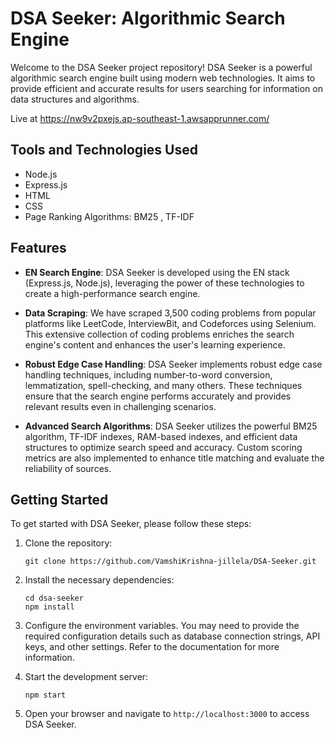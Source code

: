 # DSA Seeker: Algorithmic Search Engine

Welcome to the DSA Seeker project repository! DSA Seeker is a powerful algorithmic search engine built using modern web technologies. It aims to provide efficient and accurate results for users searching for information on data structures and algorithms.

Live at https://nw9v2pxejs.ap-southeast-1.awsapprunner.com/

## Tools and Technologies Used

- Node.js
- Express.js
- HTML
- CSS
- Page Ranking Algorithms: BM25 , TF-IDF 

## Features

- **EN Search Engine**: DSA Seeker is developed using the EN stack (Express.js, Node.js), leveraging the power of these technologies to create a high-performance search engine.

- **Data Scraping**: We have scraped 3,500 coding problems from popular platforms like LeetCode, InterviewBit, and Codeforces using Selenium. This extensive collection of coding problems enriches the search engine's content and enhances the user's learning experience.

- **Robust Edge Case Handling**: DSA Seeker implements robust edge case handling techniques, including number-to-word conversion, lemmatization, spell-checking, and many others. These techniques ensure that the search engine performs accurately and provides relevant results even in challenging scenarios.

- **Advanced Search Algorithms**: DSA Seeker utilizes the powerful BM25 algorithm, TF-IDF indexes, RAM-based indexes, and efficient data structures to optimize search speed and accuracy. Custom scoring metrics are also implemented to enhance title matching and evaluate the reliability of sources.

## Getting Started

To get started with DSA Seeker, please follow these steps:

1. Clone the repository:
   ```
   git clone https://github.com/VamshiKrishna-jillela/DSA-Seeker.git
   ```

2. Install the necessary dependencies:
   ```
   cd dsa-seeker
   npm install
   ```

3. Configure the environment variables. You may need to provide the required configuration details such as database connection strings, API keys, and other settings. Refer to the documentation for more information.

4. Start the development server:
   ```
   npm start
   ```

5. Open your browser and navigate to `http://localhost:3000` to access DSA Seeker.


